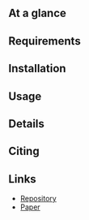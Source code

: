 ## At a glance


## Requirements


## Installation


## Usage


## Details


## Citing


## Links

- [Repository]()
- [Paper]()
